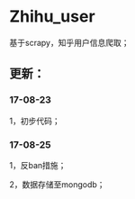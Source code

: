 # Zhihu_user
基于scrapy，知乎用户信息爬取；



## 更新：

### 17-08-23

1，初步代码；

### 17-08-25

1，反ban措施；

2，数据存储至mongodb；

